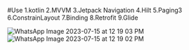 
#Use
1.kotlin
2.MVVM
3.Jetpack Navigation
4.Hilt
5.Paging3
6.ConstrainLayout
7.Binding
8.Retrofit
9.Glide

![WhatsApp Image 2023-07-15 at 12 19 03 PM](https://github.com/Fahamin/GithubCommitList_Hilt_Paging3/assets/30957186/0d8fa4b7-a692-44a2-979d-4a37d177465e)
![WhatsApp Image 2023-07-15 at 12 19 02 PM](https://github.com/Fahamin/GithubCommitList_Hilt_Paging3/assets/30957186/9bf6b2bd-59c3-47b7-8c30-f529c0aedc02)
